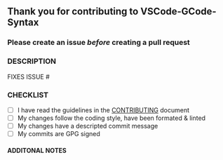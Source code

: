 ## Thank you for contributing to VSCode-GCode-Syntax

### Please create an issue _before_ creating a pull request

### DESCRIPTION

<!-- PUT GENERAL DESRIPTION OF PULL REQUEST HERE -->

FIXES ISSUE # <!-- PUT ISSUE NUMBER HERE -->

### CHECKLIST

<!-- Please check off the following -->

- [ ] I have read the guidelines in the [CONTRIBUTING](https://github.com/appliedengdesign/vscode-gcode-syntax/blob/master/CONTRIBUTING.md) document
- [ ] My changes follow the coding style, have been formated & linted
- [ ] My changes have a descripted commit message
- [ ] My commits are GPG signed

#### ADDITONAL NOTES

<!-- Put any additional notes in here -->